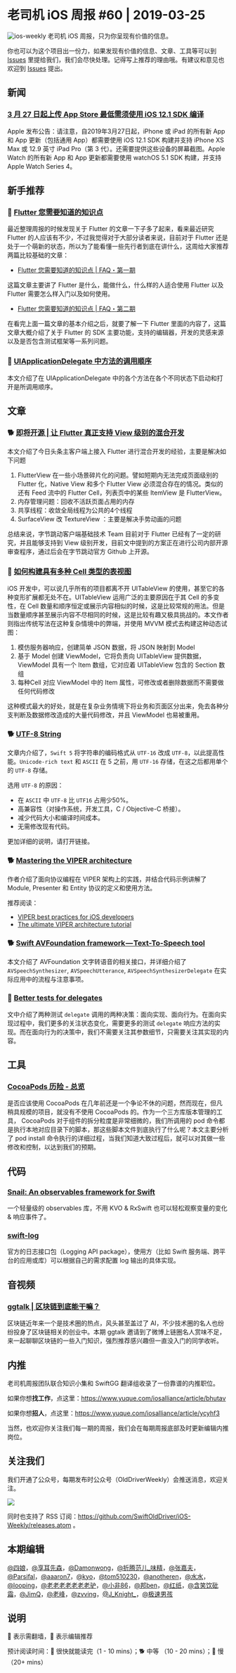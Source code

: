 # 老司机 iOS 周报 #60 | 2019-03-25

![ios-weekly](https://github.com/SwiftOldDriver/iOS-Weekly/blob/master/assets/ios-weekly.png?raw=true)
老司机 iOS 周报，只为你呈现有价值的信息。

你也可以为这个项目出一份力，如果发现有价值的信息、文章、工具等可以到 [Issues](https://github.com/SwiftOldDriver/iOS-Weekly/issues) 里提给我们，我们会尽快处理。记得写上推荐的理由哦。有建议和意见也欢迎到 [Issues](https://github.com/SwiftOldDriver/iOS-Weekly/issues) 提出。

## 新闻

### [3 月 27 日起上传 App Store 最低需须使用 iOS 12.1 SDK 编译](https://developer.apple.com/news/?id=03202019a)

Apple 发布公告：请注意，自2019年3月27日起，iPhone 或 iPad 的所有新 App 和 App 更新（包括通用 App）都需要使用 iOS 12.1 SDK 构建并支持 iPhone XS Max 或 12.9 英寸 iPad Pro（第 3 代）。还需要提供这些设备的屏幕截图。Apple Watch 的所有新 App 和 App 更新都需要使用 watchOS 5.1 SDK 构建，并支持 Apple Watch Series 4。

## 新手推荐

### 🐎 [Flutter 您需要知道的知识点](https://mp.weixin.qq.com/s/4tdqptBIf4VHrjWmHeUKjA)

最近整理周报的时候发现关于 Flutter 的文章一下子多了起来，看来最近研究 Flutter 的人应该有不少，不过我觉得对于大部分读者来说，目前对于 Flutter 还是处于一个萌新的状态，所以为了能看懂一些先行者到底在讲什么，这周给大家推荐两篇比较基础的文章：

- [Flutter 您需要知道的知识点 | FAQ・第一期](https://mp.weixin.qq.com/s/4tdqptBIf4VHrjWmHeUKjA)

这篇文章主要讲了 Flutter 是什么，能做什么，什么样的人适合使用 Flutter 以及 Flutter 需要怎么样入门以及如何使用。

- [Flutter 您需要知道的知识点 | FAQ・第二期](https://mp.weixin.qq.com/s/0JdDapzGIPByttq-key3Cg)

在看完上面一篇文章的基本介绍之后，就要了解一下 Flutter 里面的内容了，这篇文章大概介绍了关于 Flutter 的 SDK 主要功能，支持的编辑器，开发的灵感来源以及是否包含测试框架等一系列问题。

### 🐎 [UIApplicationDelegate 中方法的调用顺序](https://recoursive.com/2019/03/14/guide_uiapplicationdelegate_method_invocation_order/)

本文介绍了在 UIApplicationDelegate 中的各个方法在各个不同状态下启动和打开是所调用顺序。

## 文章

### 🐕 [即将开源 | 让 Flutter 真正支持 View 级别的混合开发](https://mp.weixin.qq.com/s/-vyU1JQzdGLUmLGHRImIvg)

本文介绍了今日头条主客户端上接入 Flutter 进行混合开发的经验，主要是解决如下问题
1. FlutterView 在一些小场景碎片化的问题。譬如短期内无法完成页面级别的 Flutter  化，Native View 和多个 Flutter View 必须混合存在的情况。类似的还有 Feed 流中的 Flutter Cell，列表页中的某些 ItemView 是 FlutterView。
2. 内存管理问题：回收不活跃页面占用的内存
3. 共享线程：收敛全局线程为公共的4个线程
4. SurfaceView 改 TextureView ：主要是解决手势动画的问题

总结来说，字节跳动客户端基础技术 Team 目前对于 Flutter 已经有了一定的研究，并且能够支持到 View 级别开发，目前文中提到的方案正在进行公司内部开源审查程序，通过后会在字节跳动官方 Github 上开源。

### 🐢 [如何构建具有多种 Cell 类型的表视图](https://github.com/xitu/gold-miner/blob/master/TODO1/ios-how-to-build-a-table-view-with-multiple-cell-types.md)

iOS 开发中，可以说几乎所有的项目都离不开 UITableView 的使用，甚至它的各种变形扩展都无处不在。UITableView 运用广泛的主要原因在于其 Cell 的多变性，在 Cell 数量和顺序恒定或展示内容相似的时候，这是比较常规的用法。但是当数量顺序甚至展示内容不尽相同的时候，这是比较有趣又极具挑战的。本文作者则指出传统写法在这种复杂情境中的弊端，并使用 MVVM 模式去构建这种动态试图：

1. 模仿服务器响应，创建简单 JSON 数据，将 JSON 映射到 Model
2. 基于 Model 创建 ViewModel，它将负责向 UITableView 提供数据，ViewModel 具有一个 Item 数组，它对应着 UITableView 包含的 Section 数组
3. 每种Cell 对应 ViewModel 中的 Item 属性，可修改或者删除数据而不需要做任何代码修改

这种模式最大的好处，就是在复杂业务情境下将业务和页面区分出来，免去各种分支判断及数据修改造成的大量代码修改，并且 ViewModel 也易被重用。

### 🐕 [UTF-8 String](https://swift.org/blog/utf8-string/)

文章内介绍了，`Swift 5` 将字符串的编码格式从 `UTF-16` 改成 `UTF-8`，以此提高性能。`Unicode-rich text` 和 `ASCII` 在 5 之前，用 `UTF-16` 存储，在这之后都用单个的 `UTF-8` 存储。

选用 `UTF-8` 的原因：
- 在 `ASCII` 中 `UTF-8` 比 `UTF16` 占用少50%。
- 高兼容性（对操作系统，开发工具，C / Objective-C 桥接）。
- 减少代码大小和编译时间成本。
- 无需修改现有代码。

更加详细的说明，请打开链接。

### 🐕 [Mastering the VIPER architecture](https://theswiftdev.com/2019/03/19/mastering-the-viper-architecture/)

作者介绍了面向协议编程在 VIPER 架构上的实践，并结合代码示例讲解了 Module,  Presenter 和  Entity 协议的定义和使用方法。

推荐阅读：
- [VIPER best practices for iOS developers](https://theswiftdev.com/2019/03/11/viper-best-practices-for-ios-developers/)
- [The ultimate VIPER architecture tutorial](https://theswiftdev.com/2018/03/12/the-ultimate-viper-architecture-tutorial/)

### 🐕 [Swift AVFoundation framework — Text-To-Speech tool](https://blog.usejournal.com/swift-avfoundation-framework-text-to-speech-tool-f3e3bfc7ecf7)

本文介绍了 AVFoundation 文字转语音的相关接口，并详细介绍了 `AVSpeechSynthesizer`, `AVSpeechUtterance`, `AVSpeechSynthesizerDelegate` 在实际应用中的流程与注意事项。

### 🐎 [Better tests for delegates](http://www.mokacoding.com/blog/better-tests-for-delegates/)

文中介绍了两种测试 `delegate` 调用的两种决策：面向实现、面向行为。在面向实现过程中，我们更多的关注状态变化，需要更多的测试 `delegate` 响应方法的实现。而在面向行为的决策中，我们不需要关注其参数细节，只需要关注其实现的内容。

## 工具

### [CocoaPods 历险 - 总览](https://www.desgard.com/cocoapods-1/)

是否应该使用 CocoaPods 在几年前还是一个争论不休的问题，然而现在，但凡稍具规模的项目，就没有不使用 CocoaPods 的。作为一个三方库版本管理的工具， CocoaPods 对于组件的拆分粒度是非常细微的，我们所调用的 pod 命令都是执行本地对应目录下的脚本，那这些脚本文件到底执行了什么呢？本文主要分析了 pod install 命令执行的详细过程，当我们知道大致过程后，就可以对其做一些修改和控制，以达到我们的预期。


## 代码

### [Snail: An observables framework for Swift](https://github.com/UrbanCompass/Snail)

一个轻量级的 observables 库，不用 KVO & RxSwift 也可以轻松观察变量的变化 & 响应事件了。

### [swift-log](https://github.com/apple/swift-log)

官方的日志接口包（Logging API package），使用方（比如 Swift 服务端、跨平台的应用或库）可以根据自己的需求配置 log 输出的具体实现。

## 音视频

### [ggtalk | 区块链到底能干嘛？](https://talk.swift.gg/22)
区块链近年来一个是技术圈的热点，风头甚至盖过了 AI，不少技术圈的名人也纷纷投身了区块链相关的创业中。本期 ggtalk 邀请到了微博上链圈名人赏味不足，来一起聊聊区块链的一些入门知识，强烈推荐感兴趣但一直没入门的同学收听。

## 内推

老司机周报团队联合知识小集和 SwiftGG 翻译组收录了一份靠谱的内推职位。

如果你想**找工作**，点这里：https://www.yuque.com/iosalliance/article/bhutav

如果你想**招人**，点这里：https://www.yuque.com/iosalliance/article/ycyhf3

当然，也欢迎你关注我们每一期的周报，我们会在每期周报底部及时更新编辑内推岗位。

## 关注我们

我们开通了公众号，每期发布时公众号（OldDriverWeekly）会推送消息，欢迎关注。

![](https://github.com/SwiftOldDriver/iOS-Weekly/blob/master/assets/qrcode_for_wechat.jpg?raw=true)

同时也支持了 RSS 订阅：https://github.com/SwiftOldDriver/iOS-Weekly/releases.atom 。

## 本期编辑

[@四娘](https://kemchenj.github.io)，[@享耳先森](https://github.com/iblacksun)，[@Damonwong](https://github.com/Damonvvong)，[@折腾范儿_味精](http://weibo.com/agvicking)，[@张嘉夫](https://weibo.com/2949394297)，[@Parsifal](https://weibo.com/parsifalchang)，[@aaaron7](https://weibo.com/aaaron7)，[@kyo](https://github.com/KyoLi)，[@tom510230](https://xiaozhuanlan.com/u/6682065345)，[@anotheren](https://anotheren.com)，[@水水](https://www.xuyanlan.com)，[@looping](https://github.com/looping)，[@老老老老老老老驴](https://weibo.com/u/6090610445)，[@小非86](https://weibo.com/xuyafei86)，[@邦ben](http://weibo.com/linwenbang)，[@红纸](https://github.com/nianran)，[@含笑饮砒霜](http://chinafish.news)，[@JimQ](https://github.com/waz0820)，[@老峰](https://github.com/GesanTung)，[@zvving](https://github.com/zvving)，[@J_Knight_](https://github.com/knightsj)，[@极速男孩](https://github.com/ztlyyznf001)

## 说明

🚧 表示需翻墙，🌟 表示编辑推荐

预计阅读时间：🐎 很快就能读完（1 - 10 mins）；🐕 中等 （10 - 20 mins）；🐢 慢（20+ mins）


